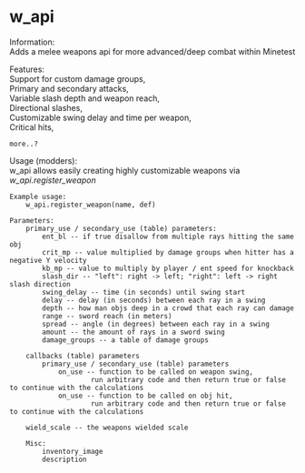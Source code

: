 # w_api

Information:  
    Adds a melee weapons api for more advanced/deep combat within Minetest  

Features:  
    Support for custom damage groups,  
    Primary and secondary attacks,  
    Variable slash depth and weapon reach,  
    Directional slashes,  
    Customizable swing delay and time per weapon,  
    Critical hits,  

    more..?  

Usage (modders):  
    w_api allows easily creating highly customizable weapons via *w_api.register_weapon*  

    Example usage:  
        w_api.register_weapon(name, def)  

    Parameters:  
        primary_use / secondary_use (table) parameters:  
            ent_bl -- if true disallow from multiple rays hitting the same obj  
            crit_mp -- value multiplied by damage groups when hitter has a negative Y velocity  
            kb_mp -- value to multiply by player / ent speed for knockback  
            slash_dir -- "left": right -> left; "right": left -> right slash direction  
            swing_delay -- time (in seconds) until swing start  
            delay -- delay (in seconds) between each ray in a swing  
            depth -- how man objs deep in a crowd that each ray can damage  
            range -- sword reach (in meters)  
            spread -- angle (in degrees) between each ray in a swing  
            amount -- the amount of rays in a sword swing  
            damage_groups -- a table of damage groups  

        callbacks (table) parameters  
            primary_use / secondary_use (table) parameters  
                on_use -- function to be called on weapon swing,  
                        run arbitrary code and then return true or false to continue with the calculations  
                on_use -- function to be called on obj hit,  
                        run arbitrary code and then return true or false to continue with the calculations  

        wield_scale -- the weapons wielded scale  

        Misc:  
            inventory_image  
            description  